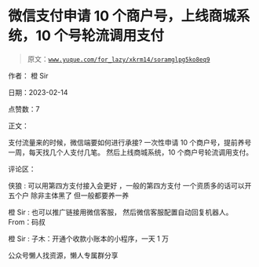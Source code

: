 # 微信支付申请 10 个商户号，上线商城系统，10 个号轮流调用支付

> 原文：[`www.yuque.com/for_lazy/xkrm14/soramglpg5ko8eq9`](https://www.yuque.com/for_lazy/xkrm14/soramglpg5ko8eq9)

作者： 橙 Sir

日期：2023-02-14

点赞数：7

正文：

支付流量来的时候，微信端要如何进行承接? 一次性申请 10 个商户号，提前养号一周，每天找几个人支付几笔。 然后上线商城系统，10 个商户号轮流调用支付。

评论区：

侠狼 : 可以用第四方支付接入会更好 ，一般的第四方支付 一个资质多的话可以开五个户 除非主体黑了 但一般都要养一养

橙 Sir : 也可以推广链接用微信客服， 然后微信客服配置自动回复机器人。From：码叔

橙 Sir : 子木：开通个收款小账本的小程序，一天 1 万

公众号懒人找资源，懒人专属群分享

